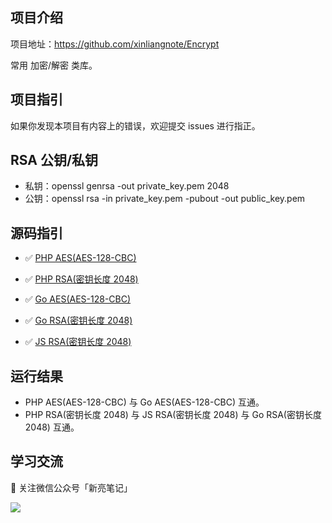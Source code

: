 ## 项目介绍

项目地址：https://github.com/xinliangnote/Encrypt

常用 加密/解密 类库。

## 项目指引

如果你发现本项目有内容上的错误，欢迎提交 issues 进行指正。

## RSA 公钥/私钥

- 私钥：openssl genrsa -out private_key.pem 2048
- 公钥：openssl rsa -in private_key.pem -pubout -out public_key.pem

## 源码指引

- :white_check_mark: [PHP AES(AES-128-CBC)](https://github.com/xinliangnote/Encrypt/blob/master/PHP/php_aes_128_cbc.php)

- :white_check_mark: [PHP RSA(密钥长度 2048)](https://github.com/xinliangnote/Encrypt/blob/master/PHP/php_rsa_key_2048.php)

- :white_check_mark: [Go AES(AES-128-CBC)](https://github.com/xinliangnote/Encrypt/blob/master/Go/go_aes_128_cbc.go)

- :white_check_mark: [Go RSA(密钥长度 2048)](https://github.com/xinliangnote/Encrypt/blob/master/Go/go_rsa_key_2048.go)

- :white_check_mark: [JS RSA(密钥长度 2048)](https://github.com/xinliangnote/Encrypt/blob/master/JavaScript)

## 运行结果

- PHP AES(AES-128-CBC) 与 Go AES(AES-128-CBC) 互通。
- PHP RSA(密钥长度 2048) 与 JS RSA(密钥长度 2048) 与 Go RSA(密钥长度 2048) 互通。

## 学习交流

:star2: 关注微信公众号「新亮笔记」

![](https://github.com/xinliangnote/Go/blob/master/00-基础语法/images/qr.jpg)
